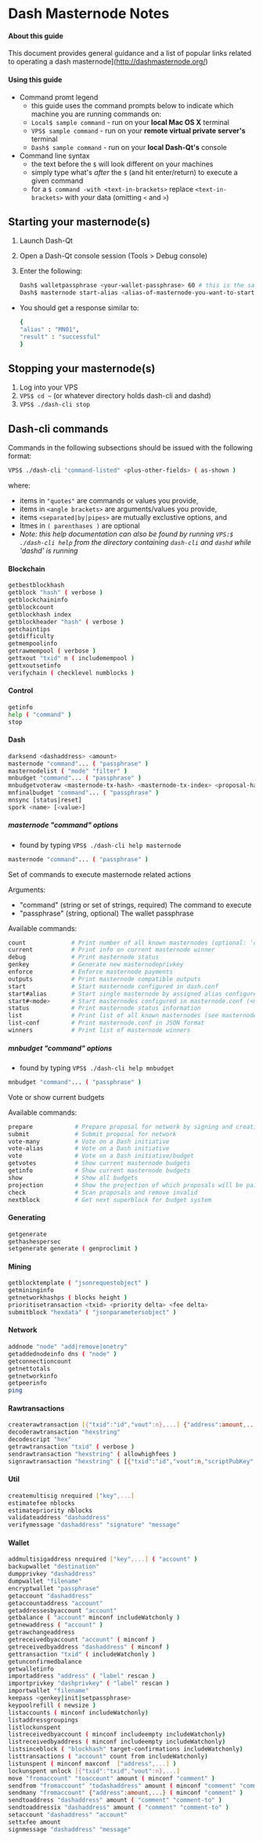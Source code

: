# Dash Masternode Notes

#### About this guide
This document provides general guidance and a list of popular links related to operating a dash masternode](http://dashmasternode.org/)

#### Using this guide
* Command promt legend
  * this guide uses the command prompts below to indicate which machine you are running commands on:
  * `Local$ sample command` - run on your __local Mac OS X__ terminal
  * `VPS$ sample command` - run on your __remote virtual private server's__ terminal
  * `Dash$ sample command` - run on your __local Dash-Qt's__ console
* Command line syntax
  * the text before the `$` will look different on your machines
  * simply type what's *after* the `$` (and hit enter/return) to execute a given command
  * for a `$ command -with <text-in-brackets>` replace `<text-in-brackets>` with *your* data (omitting `<` and `>`)

## Starting your masternode(s)
1. Launch Dash-Qt
2. Open a Dash-Qt console session (Tools > Debug console)
3. Enter the following:

    ```sh
    Dash$ walletpassphrase <your-wallet-passphrase> 60 # this is the same password you created to encrypt your wallet
    Dash$ masternode start-alias <alias-of-masternode-you-want-to-start>
    ```
  * You should get a response similar to:

    ```sh
    {
    "alias" : "MN01",
    "result" : "successful"
    }
    ```

## Stopping your masternode(s)
1. Log into your VPS
2. `VPS$ cd ~` (or whatever directory holds dash-cli and dashd)
3. `VPS$ ./dash-cli stop`


## Dash-cli commands
Commands in the following subsections should be issued with the following format:
```sh
VPS$ ./dash-cli "command-listed" <plus-other-fields> ( as-shown )
```
where:
* items in `"quotes"` are commands or values you provide,
* items in `<angle brackets>` are arguments/values you provide,
* items `<separated|by|pipes>` are mutually exclustive options, and
* Itmes in `( parenthases )` are optional
* *Note: this help documentation can also be found by running `VPS:$ ./dash-cli help` from the directory containing `dash-cli` and `dashd` while 'dashd' is running*

#### Blockchain
```sh
getbestblockhash
getblock "hash" ( verbose )
getblockchaininfo
getblockcount
getblockhash index
getblockheader "hash" ( verbose )
getchaintips
getdifficulty
getmempoolinfo
getrawmempool ( verbose )
gettxout "txid" n ( includemempool )
gettxoutsetinfo
verifychain ( checklevel numblocks )
```

#### Control
```sh
getinfo
help ( "command" )
stop
```

#### Dash
```sh
darksend <dashaddress> <amount>
masternode "command"... ( "passphrase" )
masternodelist ( "mode" "filter" )
mnbudget "command"... ( "passphrase" )
mnbudgetvoteraw <masternode-tx-hash> <masternode-tx-index> <proposal-hash> <yes|no> <time> <vote-sig>
mnfinalbudget "command"... ( "passphrase" )
mnsync [status|reset]
spork <name> [<value>]
```

##### masternode "command" options
* found by typing `VPS$ ./dash-cli help masternode`

```sh
masternode "command"... ( "passphrase" )
```

Set of commands to execute masternode related actions

Arguments:
* "command"        (string or set of strings, required) The command to execute
* "passphrase"     (string, optional) The wallet passphrase

Available commands:
```sh
count             # Print number of all known masternodes (optional: 'ds', 'enabled', 'all', 'qualify')
current           # Print info on current masternode winner
debug             # Print masternode status
genkey            # Generate new masternodeprivkey
enforce           # Enforce masternode payments
outputs           # Print masternode compatible outputs
start             # Start masternode configured in dash.conf
start#alias       # Start single masternode by assigned alias configured in masternode.conf
start#<mode>      # Start masternodes configured in masternode.conf (<mode>: 'all', 'missing', 'disabled')
status            # Print masternode status information
list              # Print list of all known masternodes (see masternodelist for more info)
list-conf         # Print masternode.conf in JSON format
winners           # Print list of masternode winners
```

##### mnbudget "command" options
* found by typing `VPS$ ./dash-cli help mnbudget`
```sh
mnbudget "command"... ( "passphrase" )
```

Vote or show current budgets

Available commands:
```sh
prepare            # Prepare proposal for network by signing and creating tx
submit             # Submit proposal for network
vote-many          # Vote on a Dash initiative
vote-alias         # Vote on a Dash initiative
vote               # Vote on a Dash initiative/budget
getvotes           # Show current masternode budgets
getinfo            # Show current masternode budgets
show               # Show all budgets
projection         # Show the projection of which proposals will be paid the next cycle
check              # Scan proposals and remove invalid
nextblock          # Get next superblock for budget system
```

#### Generating
```sh
getgenerate
gethashespersec
setgenerate generate ( genproclimit )
```

#### Mining
```sh
getblocktemplate ( "jsonrequestobject" )
getmininginfo
getnetworkhashps ( blocks height )
prioritisetransaction <txid> <priority delta> <fee delta>
submitblock "hexdata" ( "jsonparametersobject" )
```

#### Network
```sh
addnode "node" "add|remove|onetry"
getaddednodeinfo dns ( "node" )
getconnectioncount
getnettotals
getnetworkinfo
getpeerinfo
ping
```

#### Rawtransactions
```sh
createrawtransaction [{"txid":"id","vout":n},...] {"address":amount,...}
decoderawtransaction "hexstring"
decodescript "hex"
getrawtransaction "txid" ( verbose )
sendrawtransaction "hexstring" ( allowhighfees )
signrawtransaction "hexstring" ( [{"txid":"id","vout":n,"scriptPubKey":"hex","redeemScript":"hex"},...] ["privatekey1",...] sighashtype )
```

#### Util
```sh
createmultisig nrequired ["key",...]
estimatefee nblocks
estimatepriority nblocks
validateaddress "dashaddress"
verifymessage "dashaddress" "signature" "message"
```

#### Wallet
```sh
addmultisigaddress nrequired ["key",...] ( "account" )
backupwallet "destination"
dumpprivkey "dashaddress"
dumpwallet "filename"
encryptwallet "passphrase"
getaccount "dashaddress"
getaccountaddress "account"
getaddressesbyaccount "account"
getbalance ( "account" minconf includeWatchonly )
getnewaddress ( "account" )
getrawchangeaddress
getreceivedbyaccount "account" ( minconf )
getreceivedbyaddress "dashaddress" ( minconf )
gettransaction "txid" ( includeWatchonly )
getunconfirmedbalance
getwalletinfo
importaddress "address" ( "label" rescan )
importprivkey "dashprivkey" ( "label" rescan )
importwallet "filename"
keepass <genkey|init|setpassphrase>
keypoolrefill ( newsize )
listaccounts ( minconf includeWatchonly)
listaddressgroupings
listlockunspent
listreceivedbyaccount ( minconf includeempty includeWatchonly)
listreceivedbyaddress ( minconf includeempty includeWatchonly)
listsinceblock ( "blockhash" target-confirmations includeWatchonly)
listtransactions ( "account" count from includeWatchonly)
listunspent ( minconf maxconf  ["address",...] )
lockunspent unlock [{"txid":"txid","vout":n},...]
move "fromaccount" "toaccount" amount ( minconf "comment" )
sendfrom "fromaccount" "todashaddress" amount ( minconf "comment" "comment-to" )
sendmany "fromaccount" {"address":amount,...} ( minconf "comment" )
sendtoaddress "dashaddress" amount ( "comment" "comment-to" )
sendtoaddressix "dashaddress" amount ( "comment" "comment-to" )
setaccount "dashaddress" "account"
settxfee amount
signmessage "dashaddress" "message"
```
